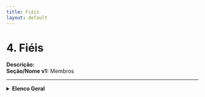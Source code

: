 ```yaml
---
title: Fiéis
layout: default
---
```


# 4. Fiéis <a id="fieis"></a>

**Descrição:**  
**Seção/Nome v1:** Membros

---

<details markdown="1">
<summary><strong>Elenco Geral</strong></summary>

*(Anteriormente parte da seção "Gerenciamento de Membros", antigo "Elenco Geral")*  

**Descrição:** Subseção da seção de Fiéis (Pessoas), dedicada ao cadastro de Fiéis.  

### Clérigos Seculares

*(Antigo "Elenco Geral")*  

**Descrição:** Subseção da seção de Fiéis (Pessoas), dedicada ao cadastro de Fiéis clérigos diocesanos.  

### Irmãos Professos

*(Antigo "Elenco Geral")*  

**Descrição:** Subseção da seção de Fiéis (Pessoas), dedicada ao cadastro de Fiéis religiosos e que professam votos de consagração em IVCs e SVAs.  

### Leigos

*(Antigo "Fiéis Leigos")*  

**Descrição:** Subseção da seção de Fiéis (Pessoas), dedicada ao cadastro de Fiéis leigos que exercem ofício na Igreja.  

</details>
